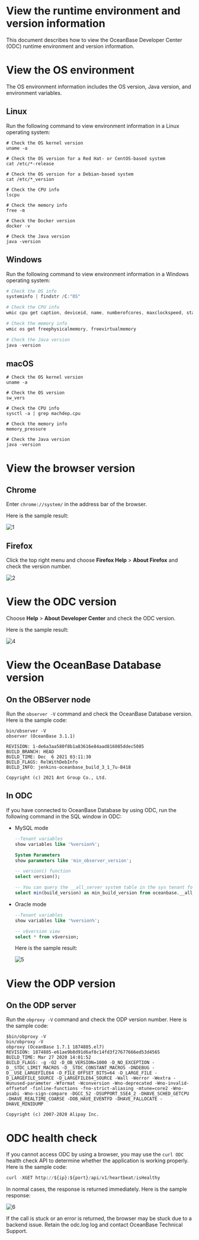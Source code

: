 # View the runtime environment and version information

This document describes how to view the OceanBase Developer Center (ODC) runtime environment and version information.

# View the OS environment

The OS environment information includes the OS version, Java version, and environment variables.

## Linux

Run the following command to view environment information in a Linux operating system:

```shell
# Check the OS kernel version
uname -a

# Check the OS version for a Red Hat- or CentOS-based system
cat /etc/*-release

# Check the OS version for a Debian-based system
cat /etc/*_version

# Check the CPU info
lscpu

# Check the memory info
free -m

# Check the Docker version
docker -v

# Check the Java version
java -version
```

## Windows

Run the following command to view environment information in a Windows operating system:

```powershell
# Check the OS info
systeminfo | findstr /C:"OS"

# Check the CPU info
wmic cpu get caption, deviceid, name, numberofcores, maxclockspeed, status

# Check the memory info
wmic os get freephysicalmemory, freevirtualmemory

# Check the Java version
java -version
```

## macOS


```shell
# Check the OS kernel version
uname -a

# Check the OS version
sw_vers

# Check the CPU info
sysctl -a | grep machdep.cpu

# Check the memory info
memory_pressure

# Check the Java version
java -version
```

# View the browser version

## Chrome

Enter `chrome://system/` in the address bar of the browser.

Here is the sample result:

![1](https://obbusiness-private.oss-cn-shanghai.aliyuncs.com/doc/img/odc/420/1300.data-Lifecycle-management/chrome-en.png)

## Firefox

Click the top right menu and choose **Firefox Help** > **About Firefox** and check the version number.

![2](https://obbusiness-private.oss-cn-shanghai.aliyuncs.com/doc/img/odc/420/1300.data-Lifecycle-management/firefox-en.png)


# View the ODC version

Choose **Help** > **About Developer Center** and check the ODC version.

Here is the sample result:

![4](https://obbusiness-private.oss-cn-shanghai.aliyuncs.com/doc/img/odc/420/1300.data-Lifecycle-management/odc-en.png)

# View the OceanBase Database version

## On the OBServer node

Run the `observer -V` command and check the OceanBase Database version. Here is the sample code:

```shell
bin/observer -V
observer (OceanBase 3.1.1)

REVISION: 1-de6a3aa580f8b1a83616e84aad816085ddec5085
BUILD_BRANCH: HEAD
BUILD_TIME: Dec  6 2021 03:11:30
BUILD_FLAGS: RelWithDebInfo
BUILD_INFO: jenkins-oceanbase_build_3_1_7u-B418

Copyright (c) 2021 Ant Group Co., Ltd.
```

## In ODC

If you have connected to OceanBase Database by using ODC, run the following command in the SQL window in ODC:

- MySQL mode

   ```sql
   --Tenant variables
   show variables like '%version%';

   System Parameters
   show parameters like 'min_observer_version';

   -- version() function
   select version();

   -- You can query the __all_server system table in the sys tenant for build_version.
   select min(build_version) as min_build_version from oceanbase.__all_server;
   ```

- Oracle mode

   ```sql
   --Tenant variables
   show variables like '%version%';

   -- v$version view
   select * from v$version;
   ```

   Here is the sample result:


   ![5](https://obbusiness-private.oss-cn-shanghai.aliyuncs.com/doc/img/odc/420/1300.data-Lifecycle-management/result-en.png)


# View the ODP version


## On the ODP server

Run the `obproxy -V` command and check the ODP version number. Here is the sample code:

```shell
$bin/obproxy -V
bin/obproxy -V
obproxy (OceanBase 1.7.1 1874885.el7)
REVISION: 1874885-e61ae9b8d91d6af8c14fd3f27677666ed53d4565
BUILD_TIME: Mar 27 2020 14:01:52
BUILD_FLAGS: -g -O2 -D_OB_VERSION=1000 -D_NO_EXCEPTION -D__STDC_LIMIT_MACROS -D__STDC_CONSTANT_MACROS -DNDEBUG -D__USE_LARGEFILE64 -D_FILE_OFFSET_BITS=64 -D_LARGE_FILE -D_LARGEFILE_SOURCE -D_LARGEFILE64_SOURCE -Wall -Werror -Wextra -Wunused-parameter -Wformat -Wconversion -Wno-deprecated -Wno-invalid-offsetof -finline-functions -fno-strict-aliasing -mtune=core2 -Wno-psabi -Wno-sign-compare -DGCC_52 -DSUPPORT_SSE4_2 -DHAVE_SCHED_GETCPU -DHAVE_REALTIME_COARSE -DOB_HAVE_EVENTFD -DHAVE_FALLOCATE -DHAVE_MINIDUMP

Copyright (c) 2007-2020 Alipay Inc.
```

# ODC health check

If you cannot access ODC by using a browser, you may use the `curl ODC` health check API to determine whether the application is working properly. Here is the sample code:

```sql
curl -XGET http://${ip}:${port}/api/v1/heartbeat/isHealthy
```

In normal cases, the response is returned immediately. Here is the sample response:

![6](https://obbusiness-private.oss-cn-shanghai.aliyuncs.com/doc/img/odc/KB/2.database-connection/1.view-runtime-environment-and-version-information/6.png)

If the call is stuck or an error is returned, the browser may be stuck due to a backend issue. Retain the odc.log log and contact OceanBase Technical Support.
